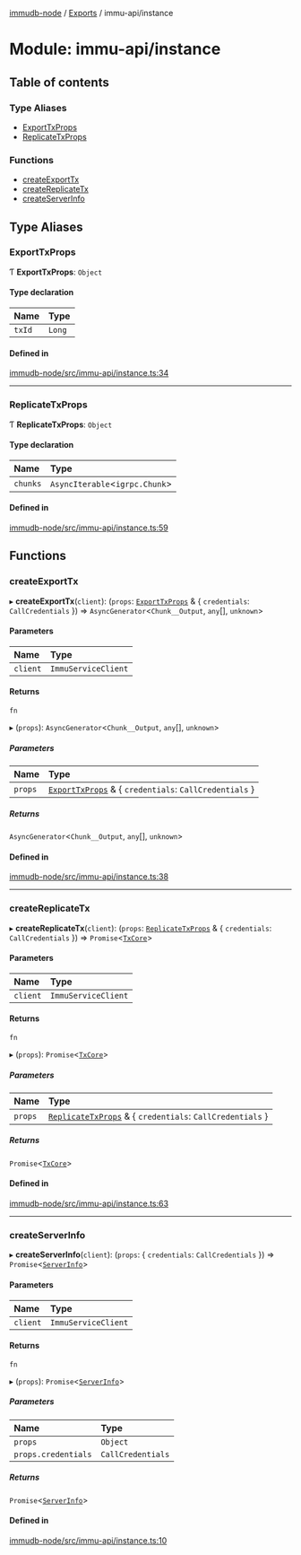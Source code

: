 [immudb-node](../README.md) / [Exports](../modules.md) / immu-api/instance

# Module: immu-api/instance

## Table of contents

### Type Aliases

- [ExportTxProps](immu_api_instance.md#exporttxprops)
- [ReplicateTxProps](immu_api_instance.md#replicatetxprops)

### Functions

- [createExportTx](immu_api_instance.md#createexporttx)
- [createReplicateTx](immu_api_instance.md#createreplicatetx)
- [createServerInfo](immu_api_instance.md#createserverinfo)

## Type Aliases

### ExportTxProps

Ƭ **ExportTxProps**: `Object`

#### Type declaration

| Name | Type |
| :------ | :------ |
| `txId` | `Long` |

#### Defined in

[immudb-node/src/immu-api/instance.ts:34](https://github.com/codenotary/immudb-node/blob/fe12060/immudb-node/src/immu-api/instance.ts#L34)

___

### ReplicateTxProps

Ƭ **ReplicateTxProps**: `Object`

#### Type declaration

| Name | Type |
| :------ | :------ |
| `chunks` | `AsyncIterable`<`igrpc.Chunk`\> |

#### Defined in

[immudb-node/src/immu-api/instance.ts:59](https://github.com/codenotary/immudb-node/blob/fe12060/immudb-node/src/immu-api/instance.ts#L59)

## Functions

### createExportTx

▸ **createExportTx**(`client`): (`props`: [`ExportTxProps`](immu_api_instance.md#exporttxprops) & { `credentials`: `CallCredentials`  }) => `AsyncGenerator`<`Chunk__Output`, `any`[], `unknown`\>

#### Parameters

| Name | Type |
| :------ | :------ |
| `client` | `ImmuServiceClient` |

#### Returns

`fn`

▸ (`props`): `AsyncGenerator`<`Chunk__Output`, `any`[], `unknown`\>

##### Parameters

| Name | Type |
| :------ | :------ |
| `props` | [`ExportTxProps`](immu_api_instance.md#exporttxprops) & { `credentials`: `CallCredentials`  } |

##### Returns

`AsyncGenerator`<`Chunk__Output`, `any`[], `unknown`\>

#### Defined in

[immudb-node/src/immu-api/instance.ts:38](https://github.com/codenotary/immudb-node/blob/fe12060/immudb-node/src/immu-api/instance.ts#L38)

___

### createReplicateTx

▸ **createReplicateTx**(`client`): (`props`: [`ReplicateTxProps`](immu_api_instance.md#replicatetxprops) & { `credentials`: `CallCredentials`  }) => `Promise`<[`TxCore`](types_Tx.md#txcore)\>

#### Parameters

| Name | Type |
| :------ | :------ |
| `client` | `ImmuServiceClient` |

#### Returns

`fn`

▸ (`props`): `Promise`<[`TxCore`](types_Tx.md#txcore)\>

##### Parameters

| Name | Type |
| :------ | :------ |
| `props` | [`ReplicateTxProps`](immu_api_instance.md#replicatetxprops) & { `credentials`: `CallCredentials`  } |

##### Returns

`Promise`<[`TxCore`](types_Tx.md#txcore)\>

#### Defined in

[immudb-node/src/immu-api/instance.ts:63](https://github.com/codenotary/immudb-node/blob/fe12060/immudb-node/src/immu-api/instance.ts#L63)

___

### createServerInfo

▸ **createServerInfo**(`client`): (`props`: { `credentials`: `CallCredentials`  }) => `Promise`<[`ServerInfo`](types_Instance.md#serverinfo)\>

#### Parameters

| Name | Type |
| :------ | :------ |
| `client` | `ImmuServiceClient` |

#### Returns

`fn`

▸ (`props`): `Promise`<[`ServerInfo`](types_Instance.md#serverinfo)\>

##### Parameters

| Name | Type |
| :------ | :------ |
| `props` | `Object` |
| `props.credentials` | `CallCredentials` |

##### Returns

`Promise`<[`ServerInfo`](types_Instance.md#serverinfo)\>

#### Defined in

[immudb-node/src/immu-api/instance.ts:10](https://github.com/codenotary/immudb-node/blob/fe12060/immudb-node/src/immu-api/instance.ts#L10)
